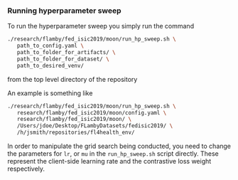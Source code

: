 ### Running hyperparameter sweep

To run the hyperparameter sweep you simply run the command

```bash
./research/flamby/fed_isic2019/moon/run_hp_sweep.sh \
   path_to_config.yaml \
   path_to_folder_for_artifacts/ \
   path_to_folder_for_dataset/ \
   path_to_desired_venv/
```

from the top level directory of the repository

An example is something like
``` bash
./research/flamby/fed_isic2019/moon/run_hp_sweep.sh \
   research/flamby/fed_isic2019/moon/config.yaml \
   research/flamby/fed_isic2019/moon/ \
   /Users/jdoe/Desktop/FLambyDatasets/fedisic2019/ \
   /h/jsmith/repositories/fl4health_env/
```

In order to manipulate the grid search being conducted, you need to change the parameters for `lr`, or `mu` in the `run_hp_sweep.sh` script directly. These represent the client-side learning rate and the contrastive loss weight respectively.
